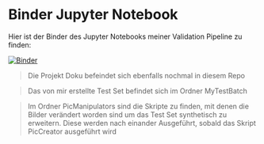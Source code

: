 
# Binder Jupyter Notebook
Hier ist der Binder des Jupyter Notebooks meiner Validation Pipeline zu finden:

[![Binder](https://mybinder.org/badge_logo.svg)](https://mybinder.org/v2/gh/Le0nH0ffmann/DeepSafety/main?labpath=validation_pipeline.ipynb)

> Die Projekt Doku befeindet sich ebenfalls nochmal in diesem Repo

>Das von mir erstellte Test Set befindet sich im Ordner MyTestBatch

> Im Ordner PicManipulators sind die Skripte zu finden, mit denen die Bilder verändert worden sind um das Test Set synthetisch zu erweitern. Diese werden nach einander Ausgeführt, sobald das Skript PicCreator ausgeführt wird 
